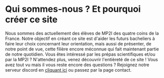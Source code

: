# Qui sommes-nous ? Et pourquoi créer ce site

Nous sommes des actuellement des élèves de MP2I des quatre coins de la France. Notre objectif en créant ce site est d'aider les futurs bacheliers à faire leur choix concernant leur orientation, mais aussi de présenter, de notre point de vue, cette filière encore méconnue qui fait maintenant partie de notre quotidien.
Vous êtes intéressé par les prépas scientifiques et/ou par la MP2I ? N'attendez plus, venez découvrir l'entièreté de ce site !
Vous avez tout vu mais il vous reste encore des questions ? Rejoignez notre serveur discord en [cliquant ici](https://discord.gg/NXpXa29nPh) ou passez par la page contact.
